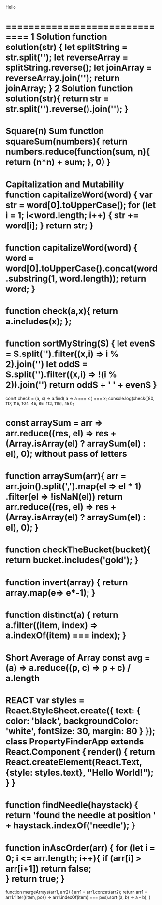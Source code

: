 Hello

==============================
1 Solution
function solution(str) {
let splitString = str.split('');
let reverseArray = splitString.reverse();
let joinArray = reverseArray.join('');
return joinArray;
}
2 Solution
function solution(str){
return str = str.split('').reverse().join('');
}
=============================
Square(n) Sum
function squareSum(numbers){
return numbers.reduce(function(sum, n){
return (n*n) + sum;
}, 0)
}
==============================
Capitalization and Mutability
function capitalizeWord(word) {
var str = word[0].toUpperCase();
for (let i = 1; i<word.length; i++) {
str += word[i];
}
return str;
}
==============================
function capitalizeWord(word) {
word = word[0].toUpperCase().concat(word.substring(1, word.length));
return word;
}
==============================
function check(a,x){
return a.includes(x);
};
=============================
function sortMyString(S) {
let evenS = S.split('').filter((x,i) => i % 2).join('')
let oddS = S.split('').filter((x,i) => !(i % 2)).join('')
return oddS + ' ' + evenS
}
===========================
const check = (a, x) => a.find( a => a === x ) === x;
console.log(check([80, 117, 115, 104, 45, 85, 112, 115], 45));

const arraySum = arr => arr.reduce((res, el) => res + (Array.isArray(el) ? arraySum(el) : el), 0);
without pass of letters
============================
function arraySum(arr){
arr = arr.join().split(',').map(el => el * 1)
.filter(el => !isNaN(el))
return arr.reduce((res, el) => res + (Array.isArray(el) ? arraySum(el) : el), 0);
}
========================
function checkTheBucket(bucket){
return bucket.includes('gold');
}
=========================
function invert(array) {
return array.map(e=> e*-1);
}
=========================
function distinct(a) {
return a.filter((item, index) => a.indexOf(item) === index);
}
===========================
Short Average of Array
const avg = (a) => a.reduce((p, c) => p + c) / a.length
=====================================
REACT
var styles = React.StyleSheet.create({
text: {
color: 'black',
backgroundColor: 'white',
fontSize: 30,
margin: 80
}
});
class PropertyFinderApp extends React.Component {
render() {
return React.createElement(React.Text, {style: styles.text}, "Hello World!");
}
}
==========================
function findNeedle(haystack) {
return 'found the needle at position ' + haystack.indexOf('needle');
}
==========================
function inAscOrder(arr) {
for (let i = 0; i <= arr.length; i++){
if (arr[i] > arr[i+1]) return false;      
}
return true;
}
==========================
function mergeArrays(arr1, arr2) {
arr1 = arr1.concat(arr2);
return arr1 = arr1.filter((item, pos) => arr1.indexOf(item) === pos).sort((a, b) => a - b);
}